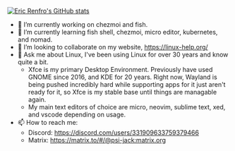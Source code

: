 [![Eric Renfro's GitHub stats](https://github-readme-stats.vercel.app/api?username=erenfro&show_icons=true&theme=tokyonight&hide_border=true&disable_animations=true)](https://github.com/anuraghazra/github-readme-stats)


- 🔭 I’m currently working on chezmoi and fish.
- 🌱 I’m currently learning fish shell, chezmoi, micro editor, kubernetes, and nomad.
- 👯 I’m looking to collaborate on my website, https://linux-help.org/
- 💬 Ask me about Linux, I've been using Linux for over 30 years and know quite a bit.
  - Xfce is my primary Desktop Environment. Previously have used GNOME since 2016, and KDE for 20 years. Right now, Wayland is being pushed incredibly hard while supporting apps for it just aren't ready for it, so Xfce is my stable base until things are managable again.
  - My main text editors of choice are micro, neovim, sublime text, xed, and vscode depending on usage.
- 📫 How to reach me:
  - Discord: https://discord.com/users/331909633759379466
  - Matrix: https://matrix.to/#/@psi-jack:matrix.org
